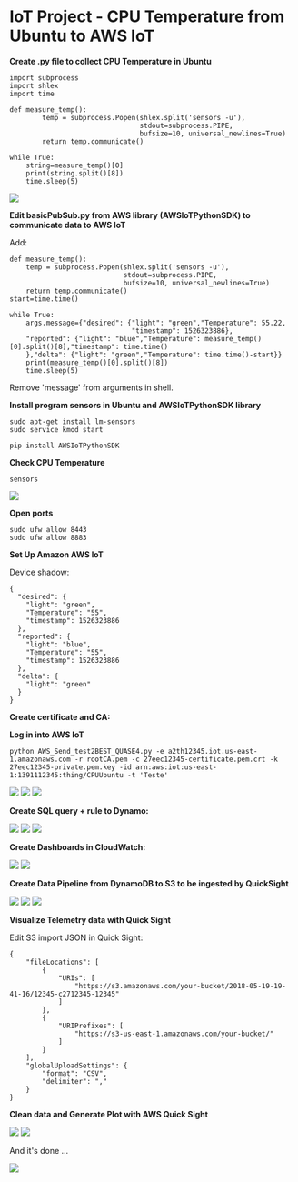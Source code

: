 # IoT Project - CPU Temperature from Ubuntu to AWS IoT  

<b> Create .py file to collect CPU Temperature in Ubuntu </b>  

```
import subprocess
import shlex
import time

def measure_temp():
        temp = subprocess.Popen(shlex.split('sensors -u'),
                                stdout=subprocess.PIPE,
                                bufsize=10, universal_newlines=True)
        return temp.communicate()
    
while True:
    string=measure_temp()[0]
    print(string.split()[8])
    time.sleep(5)
```  

<img src=https://github.com/RubensZimbres/Repo-2018/blob/master/CPU%20Temperature%20-%20IoT%20Project/Pictures/Notebook_IoT.png>

<b> Edit basicPubSub.py from AWS library (AWSIoTPythonSDK) to communicate data to AWS IoT</b>  

Add:  

```
def measure_temp():
    temp = subprocess.Popen(shlex.split('sensors -u'),
                            stdout=subprocess.PIPE,
                            bufsize=10, universal_newlines=True)
    return temp.communicate()
start=time.time()
    
while True:
    args.message={"desired": {"light": "green","Temperature": 55.22,
                              "timestamp": 1526323886},
    "reported": {"light": "blue","Temperature": measure_temp()[0].split()[8],"timestamp": time.time()
    },"delta": {"light": "green","Temperature": time.time()-start}}
    print(measure_temp()[0].split()[8])
    time.sleep(5)

```  

Remove 'message' from arguments  in shell.  

<b> Install program sensors in Ubuntu and AWSIoTPythonSDK library </b> 

```
sudo apt-get install lm-sensors
sudo service kmod start  

pip install AWSIoTPythonSDK
```

<b> Check CPU Temperature  </b>  

```
sensors
```  

<img src=https://github.com/RubensZimbres/Repo-2018/blob/master/CPU%20Temperature%20-%20IoT%20Project/Pictures/sensors2.png>  

<b> Open ports  </b>  

```
sudo ufw allow 8443
sudo ufw allow 8883
```

<b> Set Up Amazon AWS IoT </b>  

Device shadow:  

```
{
  "desired": {
    "light": "green",
    "Temperature": "55",
    "timestamp": 1526323886
  },
  "reported": {
    "light": "blue",
    "Temperature": "55",
    "timestamp": 1526323886
  },
  "delta": {
    "light": "green"
  }
}

```

<b>Create certificate and CA:</b>  

<b>Log in into AWS IoT</b>  

```
python AWS_Send_test2BEST_QUASE4.py -e a2th12345.iot.us-east-1.amazonaws.com -r rootCA.pem -c 27eec12345-certificate.pem.crt -k 27eec12345-private.pem.key -id arn:aws:iot:us-east-1:1391112345:thing/CPUUbuntu -t 'Teste'

```  

<img src=https://github.com/RubensZimbres/Repo-2018/blob/master/CPU%20Temperature%20-%20IoT%20Project/Pictures/Success_Connect.png>  

<img src=https://github.com/RubensZimbres/Repo-2018/blob/master/CPU%20Temperature%20-%20IoT%20Project/Pictures/Messages_.png>  

<img src=https://github.com/RubensZimbres/Repo-2018/blob/master/CPU%20Temperature%20-%20IoT%20Project/Pictures/Shadow_Update_.png>  

<b>Create SQL query + rule to Dynamo:</b>  

<img src=https://github.com/RubensZimbres/Repo-2018/blob/master/CPU%20Temperature%20-%20IoT%20Project/Pictures/Best1_Dynamo.png>  

<img src=https://github.com/RubensZimbres/Repo-2018/blob/master/CPU%20Temperature%20-%20IoT%20Project/Pictures/Best2_Dynamo.png>  

<img src=https://github.com/RubensZimbres/Repo-2018/blob/master/CPU%20Temperature%20-%20IoT%20Project/Pictures/Best3_Dynamo.png>  

<b>Create Dashboards in CloudWatch:</b>  

<img src=https://github.com/RubensZimbres/Repo-2018/blob/master/CPU%20Temperature%20-%20IoT%20Project/Pictures/AWS_Git_.png>  

<img src=https://github.com/RubensZimbres/Repo-2018/blob/master/CPU%20Temperature%20-%20IoT%20Project/Pictures/Cloud_Watch_Git2.png>

<b>Create Data Pipeline from DynamoDB to S3 to be ingested by QuickSight</b>  

<img src=https://github.com/RubensZimbres/Repo-2018/blob/master/CPU%20Temperature%20-%20IoT%20Project/Pictures/Pipeline.png>  

<img src=https://github.com/RubensZimbres/Repo-2018/blob/master/CPU%20Temperature%20-%20IoT%20Project/Pictures/DataPipelineCondig.png>  

<img src=https://github.com/RubensZimbres/Repo-2018/blob/master/CPU%20Temperature%20-%20IoT%20Project/Pictures/data.png>

<b>Visualize Telemetry data with Quick Sight</b>  

Edit S3 import JSON in Quick Sight:  

```
{
    "fileLocations": [
        {
            "URIs": [
                "https://s3.amazonaws.com/your-bucket/2018-05-19-19-41-16/12345-c2712345-12345"
            ]
        },
        {
            "URIPrefixes": [
                "https://s3-us-east-1.amazonaws.com/your-bucket/"
            ]
        }
    ],
    "globalUploadSettings": {
        "format": "CSV",
        "delimiter": ","
    }
}
```

<b>Clean data and Generate Plot with AWS Quick Sight</b>  

<img src=https://github.com/RubensZimbres/Repo-2018/blob/master/CPU%20Temperature%20-%20IoT%20Project/Pictures/Quick_Sight_FINAL.png>  

<img src=https://github.com/RubensZimbres/Repo-2018/blob/master/CPU%20Temperature%20-%20IoT%20Project/Pictures/Quick_Sight02.png>

And it's done ...  

<img src=https://github.com/RubensZimbres/Repo-2018/blob/master/CPU%20Temperature%20-%20IoT%20Project/Pictures/Project05.png>
